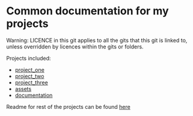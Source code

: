 # Common documentation for my projects

Warning: LICENCE in this git applies to all the gits that this git is linked to, unless overridden by licences within the gits or folders.

Projects included:
- [project_one](https://github.com/NiksSkersts/project_one)
- [project_two](https://github.com/NiksSkersts/project_two)
- [project_three](https://github.com/NiksSkersts/project_three)
- [assets](https://github.com/NiksSkersts/assets)
- [documentation](https://github.com/NiksSkersts/documentation)

Readme for rest of the projects can be found [here](readme)